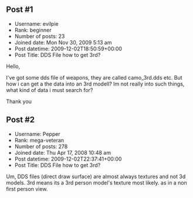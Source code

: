 ## Post #1
- Username: evilpie
- Rank: beginner
- Number of posts: 23
- Joined date: Mon Nov 30, 2009 5:13 am
- Post datetime: 2009-12-02T18:50:59+00:00
- Post Title: DDS File how to get 3rd?

Hello,

I've got some dds file of weapons, they are called camo_3rd.dds etc. But how i can get a the data into an 3rd modell? Im not really into such things, what kind of data i must search for?

Thank you
## Post #2
- Username: Pepper
- Rank: mega-veteran
- Number of posts: 278
- Joined date: Thu Apr 17, 2008 10:48 am
- Post datetime: 2009-12-02T22:37:41+00:00
- Post Title: DDS File how to get 3rd?

Um, DDS files (direct draw surface) are almost always textures and not 3d models. 3rd means its a 3rd person model's texture most likely. as in a non first person view.
